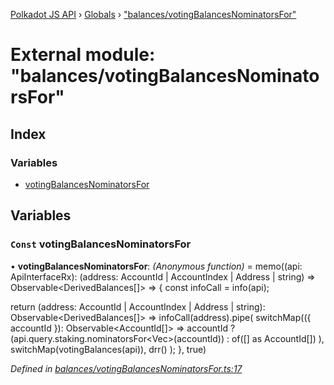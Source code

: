 [Polkadot JS API](../README.md) › [Globals](../globals.md) › ["balances/votingBalancesNominatorsFor"](_balances_votingbalancesnominatorsfor_.md)

# External module: "balances/votingBalancesNominatorsFor"

## Index

### Variables

* [votingBalancesNominatorsFor](_balances_votingbalancesnominatorsfor_.md#const-votingbalancesnominatorsfor)

## Variables

### `Const` votingBalancesNominatorsFor

• **votingBalancesNominatorsFor**: *(Anonymous function)* =  memo((api: ApiInterfaceRx): (address: AccountId | AccountIndex | Address | string) => Observable<DerivedBalances[]> => {
  const infoCall = info(api);

  return (address: AccountId | AccountIndex | Address | string): Observable<DerivedBalances[]> =>
    infoCall(address).pipe(
      switchMap(({ accountId }): Observable<AccountId[]> =>
        accountId
          ? (api.query.staking.nominatorsFor<Vec<AccountId>>(accountId))
          : of([] as AccountId[])
      ),
      switchMap(votingBalances(api)),
      drr()
    );
}, true)

*Defined in [balances/votingBalancesNominatorsFor.ts:17](https://github.com/polkadot-js/api/blob/cba5710fec/packages/api-derive/src/balances/votingBalancesNominatorsFor.ts#L17)*
